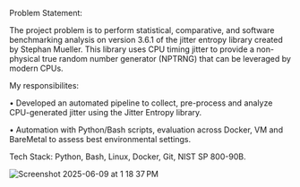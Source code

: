 Problem Statement: 

The project problem is to perform statistical, comparative, and software benchmarking analysis on version 3.6.1 of the jitter entropy library created by Stephan Mueller. This library uses CPU timing jitter to provide a non-physical true random number generator (NPTRNG) that can be leveraged by modern CPUs.

My responsibilites:

•	Developed an automated pipeline to collect, pre-process and analyze CPU-generated jitter using the Jitter Entropy library.

•	Automation with Python/Bash scripts, evaluation across Docker, VM and BareMetal to assess best environmental settings.

Tech Stack: Python, Bash, Linux, Docker, Git, NIST SP 800-90B.

![Screenshot 2025-06-09 at 1 18 37 PM](https://github.com/user-attachments/assets/d034d9e3-37ea-4bac-9d78-b6a5f5f2ea02)
